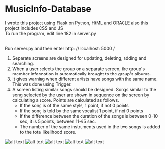 # MusicInfo-Database

I wrote this project using Flask on Python, HtML and ORACLE also this project includes CSS and JS<br />
To run the program, edit line 182 in server.py<br /><br />

Run server.py and then enter http: // localhost: 5000 /

1) Separate screens are designed for updating, deleting, adding and searching.
2) When a user selects the group on a separate screen, the group's member information is automatically brought to the group's albums.
3) It gives warning when different artists have songs with the same name. This was done using Trigger.
4) A screen listing similar songs should be designed. Songs similar to the song selected by the user are shown in sequence on the screen by calculating a score. Points are calculated as follows.
   - If the song is of the same style, 1 point, if not 0 points
   - If the song is told by the same vocalist 1 point, if not 0 points
   - If the difference between the duration of the songs is between 0-10 sec, it is 5 points, between 11-65 sec.
   - The number of the same instruments used in the two songs is added to the total likelihood score.

![alt text](https://i.ibb.co/ZBLDStd/1.png)
![alt text](https://i.ibb.co/Mcv8dpS/2.png)
![alt text](https://i.ibb.co/Cz6h2sj/3.png)
![alt text](https://i.ibb.co/xH8tsLk/4.png)
![alt text](https://i.ibb.co/qDxw0xT/5.png)
